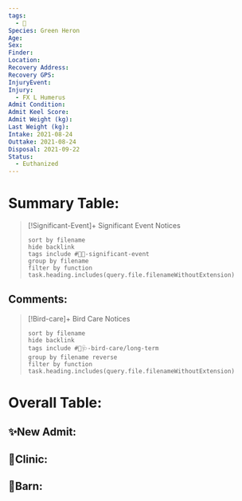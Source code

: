 ```yaml
---
tags:
  - 🦅
Species: Green Heron
Age: 
Sex: 
Finder: 
Location: 
Recovery Address: 
Recovery GPS: 
InjuryEvent: 
Injury:
  - FX L Humerus
Admit Condition: 
Admit Keel Score: 
Admit Weight (kg): 
Last Weight (kg): 
Intake: 2021-08-24
Outtake: 2021-08-24
Disposal: 2021-09-22
Status:
  - Euthanized
---
```


# Summary Table:

> [!Significant-Event]+ Significant Event Notices
>   ```tasks 
>   sort by filename
>   hide backlink
>   tags include #🦅💥-significant-event
>   group by filename 
>   filter by function task.heading.includes(query.file.filenameWithoutExtension)
>   ```

## Comments:

> [!Bird-care]+ Bird Care Notices
>   ```tasks 
>   sort by filename
>   hide backlink
>   tags include #🦅🩺-bird-care/long-term 
>   group by filename reverse
>   filter by function task.heading.includes(query.file.filenameWithoutExtension)
>   ```

# Overall Table:

## ✨New Admit:



## 🏥Clinic:



## 🏡Barn:


